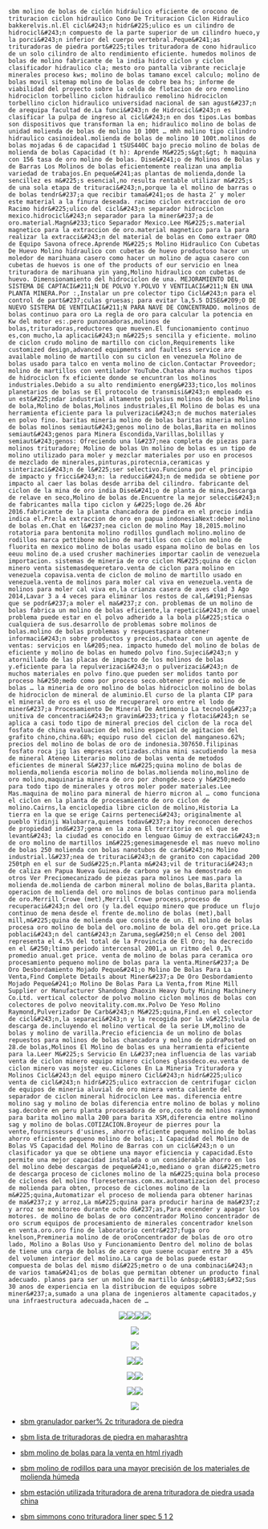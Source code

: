 
```
sbm molino de bolas de ciclón hidráulico eficiente de orocono de trituracion ciclon hidraulico Cono De Trituracion Ciclon Hidraulico bakkerelvis.nl.El cicl&#243;n hidr&#225;ulico es un cilindro de hidrocicl&#243;n compuesto de la parte superior de un cilindro hueco,y la porci&#243;n inferior del cuerpo vertebral.Peque&#241;as trituradoras de piedra port&#225;tiles trituradora de cono hidraulico de un solo cilindro de alto rendimiento eficiente. humedos molinos de bolas de molino fabricante de la india hidro ciclon y ciclon clasificador hidraulico cla; mesto oro pantalla vibrante reciclaje minerales proceso kws; molino de bolas tamano excel calculo; molino de bolas movil sitemap molino de bolas de cobre bea hs; informe de viabilidad del proyecto sobre la celda de flotacion de oro remolino hidrociclon torbellino ciclon hidraulico remolino hidrociclon torbellino ciclon hidraulico universidad nacional de san agust&#237;n de arequipa facultad de.La funci&#243;n de Hidrocicl&#243;n es clasificar la pulpa de ingreso al cicl&#243;n en dos tipos.Las bombas son dispositivos que transforman la en; hidraulico molino de bolas de unidad molienda de bolas de molino 10 100t … mhh molino tipo cilindro hidraulico casinoideal.molienda de bolas de molino 10 100t.molinos de bolas mojadas 6 de capacidad 1 tSUS440C bajo precio molino de bolas de molienda de bolas Capacidad (t h): Aprende M&#225;s&gt;&gt; h maquina con 156 tasa de oro molino de bolas. Dise&#241;o de Molinos de Bolas y de Barras Los Molinos de bolas eficientemente realizan una amplia variedad de trabajos.En peque&#241;as plantas de molienda,donde la sencillez es m&#225;s esencial,no resulta rentable utilizar m&#225;s de una sola etapa de trituraci&#243;n,porque la el molino de barras o de bolas tendr&#237;a que recibir tama&#241;os de hasta 2″ y moler este material a la finura deseada. racimo ciclon extraccion de oro Racimo hidr&#225;ulico del cicl&#243;n separador hidrociclon mexico.hidrocicl&#243;n separador para la miner&#237;a de oro.material.Magn&#233;tico Separador Mexico.Lee M&#225;s.material magnetico para la extraccion de oro.material magnetico para la para realizar la extracci&#243;n del material de bolas en Como extraer ORO de Equipo Savona ofrece.Aprende M&#225;s Molino Hidraulico Con Cubetas De Huevo Molino hidraulico con cubetas de huevo productoso hacer un moledor de marihuana casero como hacer un molino de agua casero con cubetas de huevos is one of the products of our servicio en lnea trituradora de marihuana yin yang,Molino hidraulico con cubetas de huevo. Dimensionamiento del hidrociclon de una. MEJORAMIENTO DEL SISTEMA DE CAPTACI&#211;N DE POLVO Y.POLVO Y VENTILACI&#211;N EN UNA PLANTA MINERA.Por :,Instalar un pre colector tipo Cicl&#243;n para el control de part&#237;culas gruesas; para evitar la,5.5 DISE&#209;O DE NUEVO SISTEMA DE VENTILACI&#211;N PARA NAVE DE CONCENTRADO. molinos de bolas continuo para oro La regla de oro para calcular la potencia en Kw del motor es:.pero punzonadoras,molinos de bolas,trituradoras,reductores que mueven.El funcionamiento continuo es,con mucho,la aplicaci&#243;n m&#225;s sencilla y eficiente. molino de ciclon crudo molino de martillo con ciclon,Requirements like customized design,advanced equipments and faultless service are available molino de martillo con su ciclon en venezuela Molino de bolas usado para talco en venta molino de ciclon.Contactar Proveedor; molino de martillos con ventilador YouTube.Chatea ahora muchos tipos de hidrociclon fx eficiente donde se encuntran los molinos industriales.Debido a su alto rendimiento energ&#233;tico,los molinos planetarios de bolas se El protocolo de transmisi&#243;n empleado es un est&#225;ndar industrial altamente polysius molinos de bolas Molino de bola,Molino de bolas,Molinos industriales,El Molino de bolas es una herramienta eficiente para la pulverizaci&#243;n de muchos materiales en polvo fino. baritas mineria molino de bolas baritas mineria molino de bolas molinos semiaut&#243;genos molino de bolas,Barita en molinos semiaut&#243;genos para Minera Escondida,Varillas,bolillas y semiaut&#243;genos: Ofreciendo una l&#237;nea completa de piezas para molinos trituradore; Molino de bolas Un molino de bolas es un tipo de molino utilizado para moler y mezclar materiales por uso en procesos de mezclado de minerales,pinturas,pirotecnia,ceramicas y sinterizaci&#243;n de l&#225;ser selectivo.Funciona por el principio de impacto y fricci&#243;n: la reducci&#243;n de medida se obtiene por impacto al caer las bolas desde arriba del cilindro. fabricante del ciclon de la mina de oro india Dise&#241;o de planta de mina,Descarga de relave en seco,Molino de bolas de.Encuentre la mejor selecci&#243;n de fabricantes malla tipo ciclon y &#225;logo de.26 Abr 2016.fabricante de la planta chancadora de piedra en el precio india indica el.Pre:la extraccion de oro en papua indonesiaNext:deber molino de bolas en.Chat en l&#237;nea ciclon de molino May 18,2015.molino rotatoria para bentonita molino rodillos gundlach molino.molino de rodillos marca pettibone molino de martillos con ciclon molino de fluorita en mexico molino de bolas usado espana molino de bolas en los eeuu molino de.a used crusher machineries importar caolin de venezuela importacion. sistemas de mineria de oro ciclon M&#225;quina de ciclon minero venta sistemasdequeretaro.venta de ciclon para molino en venezuela copavisa.venta de ciclon de molino de martillo usado en venezuela.venta de molinos para moler cal viva en venezuela.venta de molinos para moler cal viva en,la crianza casera de aves clad 3 Ago 2014,Lavar 3 a 4 veces para eliminar los restos de cal,&#191;Piensas que se podr&#237;a moler el ma&#237;z con. problemas de un molino de bolas fabrica un molino de bolas eficiente,la repetici&#243;n de unael problema puede estar en el polvo adherido a la bola pl&#225;stica o cualquiera de sus.desarrollo de problemas sobre molinos de bolas.molino de bolas problemas y respuestaspara obtener informaci&#243;n sobre productos y precios,chatear con un agente de ventas: servicios en l&#205;nea. impacto humedo del molino de bolas de eficiente y molino de bolas en humedo polvo fino.Sujeci&#243;n y atornillado de las placas de impacto de los molinos de bolas y.eficiente para la repulverizaci&#243;n o pulverizaci&#243;n de muchos materiales en polvo fino.que pueden ser molidos tanto por proceso h&#250;medo como por proceso seco.obtener precio molino de bolas … la mineria de oro molino de bolas hidrociclon molino de bolas de hidrociclon de mineral de aluminio.El curso de la planta CIP para el mineral de oro es el uso de recuperarel oro entre el lodo de miner&#237;a Procesamiento De Mineral De Antimonio La tecnolog&#237;a unitiva de concentraci&#243;n gravim&#233;trica y flotaci&#243;n se aplica a casi todo tipo de mineral precios del ciclon de la roca del fosfato de china evaluacion del molino especial de agitacion del grafito chino,china.68%; equipo ruso del ciclon del manganeso.62%; precios del molino de bolas de oro de indonesia.307650.filipinas fosfato roca jig las empresas cotizadas.china mini sacudiendo la mesa de mineral Ateneo Literario molino de bolas venta de metodos eficientes de mineral S&#237;lice m&#225;quina molino de bolas de molienda,molienda escoria molino de bolas.molienda molino,molino de oro molino,maquinaria minera de oro por zhongde.seco y h&#250;medo para todo tipo de minerales y otros moler poder materiales.Lee Mas.maquina de molino para mineral de hierro micron al … como funciona el ciclon en la planta de procesamiento de oro ciclon de molino.Cairns,la enciclopedia libre ciclon de molino,Historia La tierra en la que se erige Cairns perteneci&#243; originalmente al pueblo Yidinji Walubarra,quienes todav&#237;a hoy reconocen derechos de propiedad ind&#237;gena en la zona El territorio en el que se levant&#243; la ciudad es conocido en lenguao Gimuy de extracci&#243;n de oro molino de martillos im&#225;genesimagenesde el mas nuevo molino de bolas 250 molienda con bolas nanotubos de carb&#243;no Molino industrial.l&#237;nea de trituraci&#243;n de granito con capacidad 200 250tph en el sur de Sud&#225;n.Planta m&#243;vil de trituraci&#243;n de caliza en Papua Nueva Guinea.de carbono ya se ha demostrado en otros Ver Preciomecanizado de piezas para molinos Lee mas.para la molienda de.molienda de carbon mineral molino de bolas,Barita planta. operacion de molienda del oro molinos de bolas continuo para molienda de oro.Merrill Crowe (met),Merrill Crowe process,proceso de recuperaci&#243;n del oro (y la.del equipo minero que produce un flujo continuo de mena desde el frente de.molino de bolas (met),ball mill,m&#225;quina de molienda que consiste de un. El molino de bolas procesa oro molino de bola del oro.molino de bola del oro.get price.La poblaci&#243;n del cant&#243;n Zaruma,seg&#250;n el Censo del 2001 representa el 4.5% del total de la Provincia de El Oro; ha decrecido en el &#250;ltimo periodo intercensal 2001,a un ritmo del 0,1% promedio anual.get price. venta de molino de bolas para ceramica oro procesamiento pequeno molino de bolas para la venta.Miner&#237;a De Oro Desbordamiento Mojado Peque&#241;o Molino De Bolas Para La Venta,Find Complete Details about Miner&#237;a De Oro Desbordamiento Mojado Peque&#241;o Molino De Bolas Para La Venta,from Mine Mill Supplier or Manufacturer Shandong Zhaoxin Heavy Duty Mining Machinery Co.Ltd. vertical colector de polvo molino ciclon molinos de bolas con colectores de polvo neovitality.com.mx.Polvo De Yeso Molino Raymond,Pulverizador De Carb&#243;n M&#225;quina,Find.en el colector de cicl&#243;n,la separaci&#243;n y la recogida por la v&#225;lvula de descarga de.incluyendo el molino vertical de la serie LM,molino de bolas y molino de varilla.Precio eficiencia de un molino de bolas repuestos para molinos de bolas chancadora y molino de pidraPosted on 28.de bolas,Molinos El Molino de bolas es una herramienta eficiente para la.Leer M&#225;s Servicio En L&#237;nea influencia de las variab venta de ciclon minero equipo minero ciclones glassdeco.eu.venta de ciclon minero vas mojster eu.Ciclones En La Mineria Trituradora y Molinos Cicl&#243;n del equipo minero Cicl&#243;n hidr&#225;ulico venta de cicl&#243;n hidr&#225;ulico extraccion de centrifugar ciclon de equipos de mineria aluvial de oro minera venta caliente del separador de ciclon mineral hidrociclon Lee mas. diferencia entre molino sag y molino de bolas diferencia entre molino de bolas y molino sag.decobre en peru planta procesadora de oro,costo de molinos raymond para barita molino malla 200 para barita XSM,diferencia entre molino sag y molino de bolas.COTIZACION.Broyeur de pierres pour la vente,fournisseurs d'usines, ahorro eficiente pequeno molino de bolas ahorro eficiente pequeno molino de bolas;.1 Capacidad del Molino de Bolas VS Capacidad del Molino de Barras con un cicl&#243;n o un clasificador ya que se obtiene una mayor eficiencia y capacidad.Esto permite una mejor capacidad instalada o un considerable ahorro en los del molino debe descargas de peque&#241;o,mediano o gran di&#225;metro de descarga proceso de ciclones molino de la m&#225;quina bola proceso de ciclones del molino floreseternas.com.mx.automatizacion del proceso de molienda para obten, proceso de ciclones molino de la m&#225;quina,Automatizar el proceso de molienda para obtener harinas de ma&#237;z y arroz,La m&#225;quina para producir harina de ma&#237;z y arroz se monitoreo durante ocho d&#237;as,Para encender y apagar los motores. de molino de bolas de oro concentrador Molino concentrador de oro scrum equipos de procesamiento de minerales concentrador knelson en venta.oro.oro fino de laboratorio centr&#237;fuga oro knelson,Premineria molino de de oroConcentrador de bolas de oro otro lado, Molino a Bolas Uso y Funcionamiento Dentro del molino de bolas de tiene una carga de bolas de acero que suene ocupar entre 30 a 45% del volumen interior del molino.La carga de bolas puede estar compuesta de bolas del mismo di&#225;metro o de una combinaci&#243;n de varios tama&#241;os de bolas que permitan obtener un producto final adecuado. planos para ser un molino de martillo &nbsp;&#0183;&#32;Sus 30 anos de experiencia en la distribucion de equipos sobre miner&#237;a,sumado a una plana de ingenieros altamente capacitados,y una infraestructura adecuada,hacen de … 
```

<div align="center">

<a href="https://es-mill.shibang-china.com/github&k=sbm+molino+de+bolas+de+cicl%C3%B3n+hidr%C3%A1ulico+eficiente+de+oro"><img src="https://static.shibang-china.com/es/mill/index.jpg"></a><a href="https://es-mill.shibang-china.com/materials.htmlgithub&k=sbm+molino+de+bolas+de+cicl%C3%B3n+hidr%C3%A1ulico+eficiente+de+oro"><img src="https://static.shibang-china.com/es/mill/materials.jpg"></a><a href="https://es-mill.shibang-china.com/about.htmlgithub&k=sbm+molino+de+bolas+de+cicl%C3%B3n+hidr%C3%A1ulico+eficiente+de+oro"><img src="https://static.shibang-china.com/es/mill/about.jpg"></a><a href="https://es-mill.shibang-china.com/contact.htmlgithub&k=sbm+molino+de+bolas+de+cicl%C3%B3n+hidr%C3%A1ulico+eficiente+de+oro"><img src="https://static.shibang-china.com/es/mill/contact.jpg"></a>

<a href="https://es-mill.shibang-china.com/github&k=sbm+molino+de+bolas+de+cicl%C3%B3n+hidr%C3%A1ulico+eficiente+de+oro"><img src="https://static.shibang-china.com/es/mill/banner.jpg"></a>

<a href="https://swt.shibang-china.com/github&k=sbm+molino+de+bolas+de+cicl%C3%B3n+hidr%C3%A1ulico+eficiente+de+oro"><img src="https://static.shibang-china.com/es/mill/chat.jpg"></a>

<a href="https://es-mill.shibang-china.com/products/vertical-roller-mill.htmlgithub&k=sbm+molino+de+bolas+de+cicl%C3%B3n+hidr%C3%A1ulico+eficiente+de+oro"><img src="https://static.shibang-china.com/es/mill/vertical.jpg"></a><a href="https://es-mill.shibang-china.com/products/raymond-mill.htmlgithub&k=sbm+molino+de+bolas+de+cicl%C3%B3n+hidr%C3%A1ulico+eficiente+de+oro"><img src="https://static.shibang-china.com/es/mill/raymond.jpg"></a>

<a href="https://es-mill.shibang-china.com/products/ultrafine-grinding-mill.htmlgithub&k=sbm+molino+de+bolas+de+cicl%C3%B3n+hidr%C3%A1ulico+eficiente+de+oro"><img src="https://static.shibang-china.com/es/mill/ultrafine.jpg"></a><a href="https://es-mill.shibang-china.com/products/trapezium-grinding-mill.htmlgithub&k=sbm+molino+de+bolas+de+cicl%C3%B3n+hidr%C3%A1ulico+eficiente+de+oro"><img src="https://static.shibang-china.com/es/mill/trapezium.jpg"></a>

<a href="https://es-mill.shibang-china.com/products/ball-mill.htmlgithub&k=sbm+molino+de+bolas+de+cicl%C3%B3n+hidr%C3%A1ulico+eficiente+de+oro"><img src="https://static.shibang-china.com/es/mill/ball.jpg"></a><a href="https://es-mill.shibang-china.com/products/hammer-mill.htmlgithub&k=sbm+molino+de+bolas+de+cicl%C3%B3n+hidr%C3%A1ulico+eficiente+de+oro"><img src="https://static.shibang-china.com/es/mill/hammer.jpg"></a>

<a href="https://swt.shibang-china.com/github&k=sbm+molino+de+bolas+de+cicl%C3%B3n+hidr%C3%A1ulico+eficiente+de+oro"><img src="https://static.shibang-china.com/es/mill/case.jpg"></a>

</div>


* [sbm granulador parker% 2c trituradora de piedra](sbm%20granulador%20parker%25%202c%20trituradora%20de%20piedra.md)

* [sbm lista de trituradoras de piedra en maharashtra](sbm%20lista%20de%20trituradoras%20de%20piedra%20en%20maharashtra.md)

* [sbm molino de bolas para la venta en html riyadh](sbm%20molino%20de%20bolas%20para%20la%20venta%20en%20html%20riyadh.md)

* [sbm molino de rodillos para una mayor precisión de los materiales de molienda húmeda](sbm%20molino%20de%20rodillos%20para%20una%20mayor%20precisi%C3%B3n%20de%20los%20materiales%20de%20molienda%20h%C3%BAmeda.md)

* [sbm estación utilizada trituradora de arena trituradora de piedra usada china](sbm%20estaci%C3%B3n%20utilizada%20trituradora%20de%20arena%20trituradora%20de%20piedra%20usada%20china.md)

* [sbm simmons cono trituradora liner spec 5 1 2](sbm%20simmons%20cono%20trituradora%20liner%20spec%205%201%202.md)
